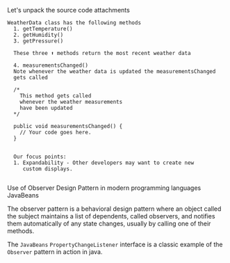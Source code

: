 Let's unpack the source code attachments

```
WeatherData class has the following methods
  1. getTemperature()
  2. getHumidity()
  3. getPressure()
  
  These three ⬆ methods return the most recent weather data
  
  4. measurementsChanged()
  Note whenever the weather data is updated the measurementsChanged
  gets called
  
  /*
    This method gets called 
    whenever the weather measurements 
    have been updated
  */
  
  public void measurementsChanged() {
    // Your code goes here.
  }
  
  
  Our focus points:
  1. Expandability - Other developers may want to create new 
     custom displays.
  
```

Use of Observer Design Pattern in modern programming languages
JavaBeans

The observer pattern is a behavioral design pattern where an
object called the subject maintains a list of dependents, called
observers, and notifies them automatically of any state changes, 
usually by calling one of their methods.

The `JavaBeans` `PropertyChangeListener` interface is a classic example
of the `Observer` pattern in action in java.



